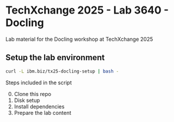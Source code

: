 # TechXchange 2025 - Lab 3640 - Docling
Lab material for the Docling workshop at TechXchange 2025


## Setup the lab environment

```sh
curl -L ibm.biz/tx25-docling-setup | bash -
```

Steps included in the script

0. Clone this repo
1. Disk setup
2. Install dependencies
3. Prepare the lab content

